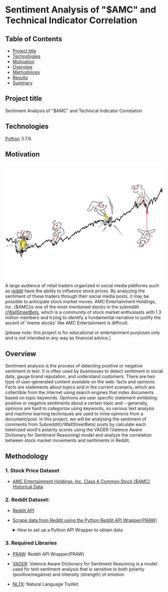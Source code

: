 # Sentiment Analysis of "$AMC" and Technical Indicator Correlation


## Table of Contents
* [Project title](#project-title)
* [Technologies](#technologies)
* [Motivation](#motivation)
* [Overview](#overview)
* [Methodology](#methodology)
* [Results](#results)
* [Summary](#summary)


## Project title
Sentiment Analysis of "$AMC" and Technical Indicator Correlation

## Technologies
[Python](https://www.python.org/downloads/ "Download Python") 3.7.9.

## Motivation
![](img/bloomberg_redditarticle_img.jpg)
A large audience of retail traders organized in social media platforms such as [reddit](https://www.reddit.com/) have the ability to influence stock prices. By analyzing the sentiment of these traders through their social media posts, it may be possible to anticipate stock market moves. AMC Entertainment Holdings, Inc. ($AMC)is one of the most mentioned stocks in the subreddit [r/WallStreetBets](https://www.reddit.com/r/wallstreetbets/), which is a community of stock market enthusiasts with 1.3 million members and trying to identify a fundamental narrative to justify the ascent of 'meme stocks' like AMC Entertainment is difficult. 

[please note: this project is for educational or entertainment purposes only and is not intended in any way as financial advice.]

## Overview 

Sentiment analysis is the process of detecting positive or negative sentiment in text. It is often used by businesses to detect sentiment in social data, gauge brand reputation, and understand customers. There are two type of user-generated content available on the web: facts and opinions. Facts are statements about topics and in the current scenario, which are collectible from the Internet using search engines that index documents based on topic keywords. Opinions are user specific statement exhibiting positive or negative sentiments about a certain topic and --generally, opinions are hard to categorize using keywords, so various text analysis and machine learning techniques are used to mine opinions from a document/post. In this project, we will be analysing the sentiment of comments from Subreddit(r/WallStreetBets) posts by calculate each tokenized word's polarity scores using the VADER (Valence Aware Dictionary for Sentiment Reasoning) model and analyze the correlation between stock market movements and sentiments in Reddit.

## Methodology

### 1. Stock Price Dataset
* [AMC Entertainment Holdings, Inc. Class A Common Stock ($AMC) Historical Data](https://www.nasdaq.com/market-activity/stocks/amc/historical)
### 2. Reddit Dataset:
* [Reddit API](https://www.reddit.com/dev/api/)
* [Scrape data from Reddit using the Python Reddit API Wrapper(PRAW)](https://praw.readthedocs.io/en/latest/getting_started/authentication.html#script-application)
  <details>
  <summary>How to set up a Python API Wrapper to obtain data</summary>
  
    ## Prerequisites
    1. To access Reddit's API, you will need to create a [Reddit account](https://www.reddit.com/register/)
    2. Client ID
    3. Client Secret
    4. User Agent

    ## Getting Access
  ![](img/create_application.png)
    1. Create an application via [App Preferences](https://www.reddit.com/prefs/apps), then select the "Are you a developer? Create another app..." at the bottom of the page.
    2. Fill out the required details: your API's **Name**, make sure to select the **'script'** option and the redirect URL with **http://localhost:8080** or **“http://www.example.com/unused/redirect/uri”** --- and click **'create app'**.
  
    ## Authentication Information
  ![](img/developed_app.png)
  iii. **Client ID('personal use script')**, **Client Secret('secret')**, and **User Agent('name')** values will be shown after creating your application-- these authentication information will be needed to create the ```praw.reddit```.
  
    ## Create a reddit connection with reddit API information


  ```python
  
  # Create praw.Reddit object with with reddit OAuth creds
  # Reddit application creds created at https://www.reddit.com/prefs/apps
  reddit = praw.Reddit(
              client_id= PRAWConfig.REDDIT_CLIENT_ID,
              client_secret= PRAWConfig.REDDIT_CLIENT_SECRET,
              user_agent= PRAWConfig.REDDIT_USER_AGENT)
   ```
  
  
  </details>


### 3. Required Libraries
* [PRAW](https://praw.readthedocs.io/en/stable/getting_started/installation.html): Reddit API Wrapper(PRAW)


* [VADER](https://pypi.org/project/vaderSentiment/#data): Valence Aware Dictionary for Sentiment Reasoning is a model used for text sentiment analysis that is sensitive to both polarity (positive/negative) and intensity (strength) of emotion

* [NLTK](https://www.nltk.org/install.html): Natural Language Toolkit
